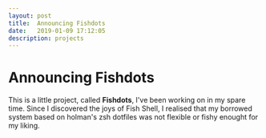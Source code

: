 ```yaml
---
layout: post
title:  Announcing Fishdots
date:   2019-01-09 17:12:05
description: projects
---
```


# Announcing Fishdots

This is a little project, called **Fishdots**, I've been working on in my spare time. Since I
discovered the joys of Fish Shell, I realised that my borrowed system based on
holman's zsh dotfiles was not flexible or fishy enought for my liking.


<!-- 
vim: tw=80 sw=2 ts=2 
  -->

